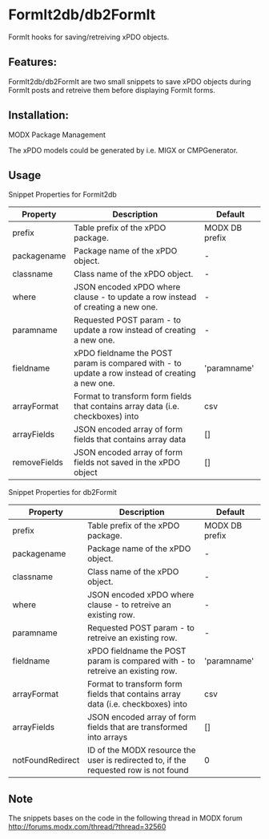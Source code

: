 FormIt2db/db2FormIt
================================================================================

FormIt hooks for saving/retreiving xPDO objects.

Features:
--------------------------------------------------------------------------------
FormIt2db/db2FormIt are two small snippets to save xPDO objects during FormIt posts and retreive them before displaying FormIt forms.

Installation:
--------------------------------------------------------------------------------
MODX Package Management

The xPDO models could be generated by i.e. MIGX or CMPGenerator.

Usage
--------------------------------------------------------------------------------

Snippet Properties for Formit2db

Property         | Description                                                                                      | Default
---------------- | ------------------------------------------------------------------------------------------------ | --------------
prefix           | Table prefix of the xPDO package.                                                                | MODX DB prefix
packagename      | Package name of the xPDO object.                                                                 | -
classname        | Class name of the xPDO object.                                                                   | -
where            | JSON encoded xPDO where clause - to update a row instead of creating a new one.                  | -
paramname        | Requested POST param - to update a row instead of creating a new one.                            | -
fieldname        | xPDO fieldname the POST param is compared with - to update a row instead of creating a  new one. | 'paramname'
arrayFormat      | Format to transform form fields that contains array data (i.e. checkboxes) into                  | csv
arrayFields      | JSON encoded array of form fields that contains array data                                       | []
removeFields     | JSON encoded array of form fields not saved in the xPDO object                                   | []

Snippet Properties for db2Formit

Property         | Description                                                                                      | Default
---------------- | ------------------------------------------------------------------------------------------------ | --------------
prefix           | Table prefix of the xPDO package.                                                                | MODX DB prefix
packagename      | Package name of the xPDO object.                                                                 | -
classname        | Class name of the xPDO object.                                                                   | -
where            | JSON encoded xPDO where clause - to retreive an existing row.                                    | -
paramname        | Requested POST param - to retreive an  existing row.                                             | -
fieldname        | xPDO fieldname the POST param is compared with - to retreive an existing row.                    | 'paramname'
arrayFormat      | Format to transform form fields that contains array data (i.e. checkboxes) into                  | csv
arrayFields      | JSON encoded array of form fields that are transformed into arrays                               | []
notFoundRedirect | ID of the MODX resource the user is redirected to, if the requested row is not found             | 0

Note
--------------------------------------------------------------------------------

The snippets bases on the code in the following thread in MODX forum
http://forums.modx.com/thread/?thread=32560 